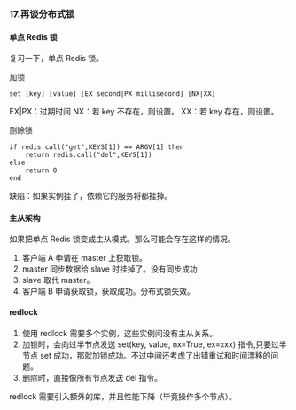 ### 17.再谈分布式锁


#### 单点 Redis 锁
复习一下，单点 Redis 锁。

加锁
```shell
set [key] [value] [EX second|PX millisecond] [NX|XX]
```
EX|PX：过期时间
NX：若 key 不存在，则设置。
XX：若 key 存在，则设置。

删除锁
```shell
if redis.call("get",KEYS[1]) == ARGV[1] then
    return redis.call("del",KEYS[1])
else
    return 0
end
```

缺陷：如果实例挂了，依赖它的服务将都挂掉。

#### 主从架构
如果把单点 Redis 锁变成主从模式。那么可能会存在这样的情况。
1. 客户端 A 申请在 master 上获取锁。
2. master 同步数据给 slave 时挂掉了。没有同步成功
3. slave 取代 master。
4. 客户端 B 申请获取锁，获取成功。分布式锁失效。


#### redlock
1. 使用 redlock 需要多个实例，这些实例间没有主从关系。
2. 加锁时，会向过半节点发送 set(key, value, nx=True, ex=xxx) 指令,只要过半节点 set 成功，那就加锁成功。不过中间还考虑了出错重试和时间漂移的问题。
3. 删除时，直接像所有节点发送 del 指令。

redlock 需要引入额外的库，并且性能下降（毕竟操作多个节点）。